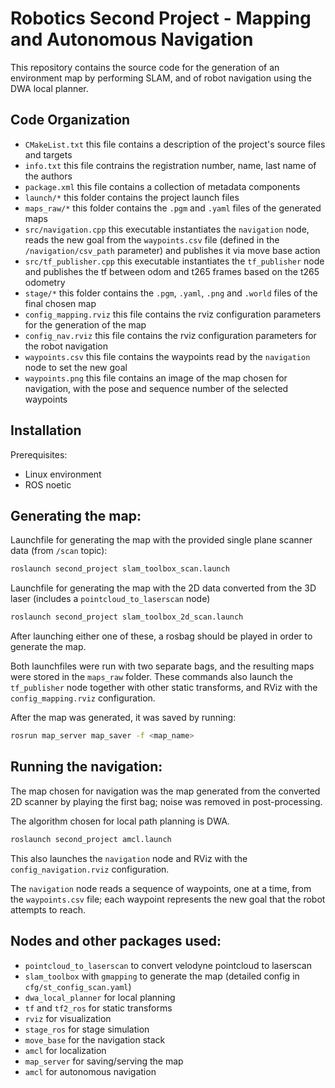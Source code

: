 # Robotics Second Project - Mapping and Autonomous Navigation

This repository contains the source code for the generation of an environment map by performing SLAM, and of robot navigation using the DWA local planner. 

## Code Organization

- `CMakeList.txt` this file contains a description of the project's source files and targets
- `info.txt` this file contrains the registration number, name, last name of the authors 
- `package.xml` this file contains a collection of metadata components 
- `launch/*` this folder contains the project launch files 
- `maps_raw/*` this folder contains the `.pgm` and `.yaml` files of the generated maps
- `src/navigation.cpp` this executable instantiates the `navigation` node, reads the new goal from the `waypoints.csv` file (defined in the `/navigation/csv_path` parameter) and publishes it via move base action
- `src/tf_publisher.cpp` this executable instantiates the `tf_publisher` node and publishes the tf between odom and t265 frames based on the t265 odometry
- `stage/*` this folder contains the `.pgm`, `.yaml`, `.png` and `.world` files of the final chosen map
- `config_mapping.rviz` this file contains the rviz configuration parameters for the generation of the map
- `config_nav.rviz` this file contains the rviz configuration parameters for the robot navigation 
- `waypoints.csv` this file contains the waypoints read by the `navigation` node to set the new goal
- `waypoints.png` this file contains an image of the map chosen for navigation, with the pose and sequence number of the selected waypoints 

## Installation 

Prerequisites:
  - Linux environment
  - ROS noetic  

## Generating the map:

Launchfile for generating the map with the provided single plane scanner data (from `/scan` topic):

```bash
roslaunch second_project slam_toolbox_scan.launch
```

Launchfile for generating the map with the 2D data converted from the 3D laser (includes a `pointcloud_to_laserscan` node)

```bash
roslaunch second_project slam_toolbox_2d_scan.launch
```

After launching either one of these, a rosbag should be played in order to generate the map.

Both launchfiles were run with two separate bags, and the resulting maps were stored in the `maps_raw` folder.
These commands also launch the `tf_publisher` node together with other static transforms, and RViz with the `config_mapping.rviz` configuration.

After the map was generated, it was saved by running:

```bash
rosrun map_server map_saver -f <map_name>
```

## Running the navigation:

The map chosen for navigation was the map generated from the converted 2D scanner by playing the first bag; noise was removed in post-processing.

The algorithm chosen for local path planning is DWA. 

```bash
roslaunch second_project amcl.launch
```

This also launches the `navigation` node and RViz with the `config_navigation.rviz` configuration.

The `navigation` node reads a sequence of waypoints, one at a time, from the `waypoints.csv` file; each waypoint represents the new goal that the robot attempts to reach. 

## Nodes and other packages used:

- `pointcloud_to_laserscan` to convert velodyne pointcloud to laserscan
- `slam_toolbox` with `gmapping` to generate the map (detailed config in `cfg/st_config_scan.yaml`)
- `dwa_local_planner` for local planning 
- `tf` and `tf2_ros` for static transforms
- `rviz` for visualization
- `stage_ros` for stage simulation
- `move_base` for the navigation stack
- `amcl` for localization
- `map_server` for saving/serving the map
- `amcl` for autonomous navigation
